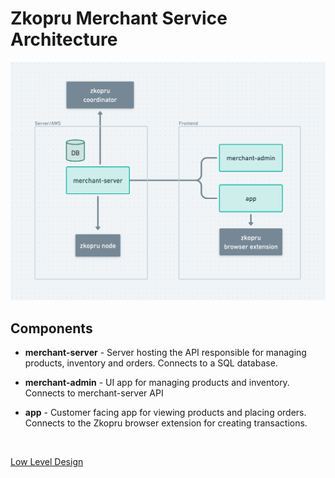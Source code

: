 # Zkopru Merchant Service Architecture


![Architecture Diagram](./assets/architecture.png)

## Components

- **merchant-server** - Server hosting the API responsible for managing products, inventory and orders. Connects to a SQL database.

- **merchant-admin** - UI app for managing products and inventory. Connects to merchant-server API

- **app** - Customer facing app for viewing products and placing orders. Connects to the Zkopru browser extension for creating transactions.

<br />

[Low Level Design](./low-level-design)